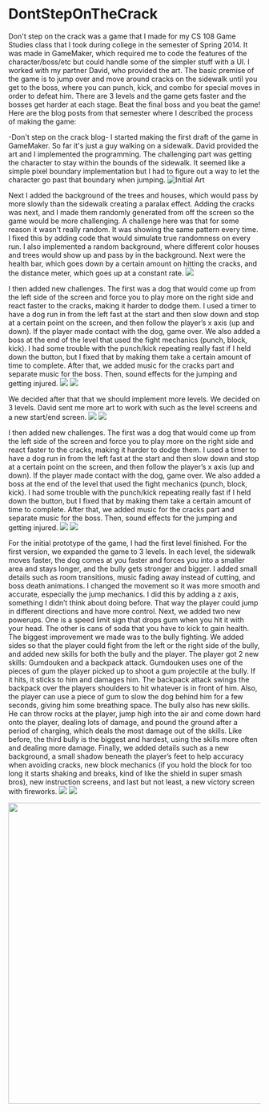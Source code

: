 # DontStepOnTheCrack

Don't step on the crack was a game that I made for my CS 108 Game Studies class that I took during college in the semester of Spring 2014. It was made in GameMaker, which required me to code the features of the character/boss/etc but could handle some of the simpler stuff with a UI. I worked with my partner David, who provided the art. The basic premise of the game is to jump over and move around cracks on the sidewalk until you get to the boss, where you can punch, kick, and combo for special moves in order to defeat him. There are 3 levels and the game gets faster and the bosses get harder at each stage. Beat the final boss and you beat the game! Here are the blog posts from that semester where I described the process of making the game:


-Don't step on the crack blog-
I started making the first draft of the game in GameMaker. So far it's just a guy walking on a sidewalk.  David provided the art and I implemented the programming. The challenging part was getting the character to stay within the bounds of the sidewalk. It seemed like a simple pixel boundary implementation but I had to figure out a way to let the character go past that boundary when jumping.
![Initial Art](https://jihooncs108.files.wordpress.com/2014/03/untitled-11.jpg)

Next I added the background of the trees and houses, which would pass by more slowly than the sidewalk creating a paralax effect. Adding the cracks was next, and I made them randomly generated from off the screen so the game would be more challenging. A challenge here was that for some reason it wasn't really random. It was showing the same pattern every time. I fixed this by adding code that would simulate true randomness on every run. I also implemented a random background, where different color houses and trees would show up and pass by in the background. Next were the health bar, which goes down by a certain amount on hitting the cracks, and the distance meter, which goes up at a constant rate.
![](https://jihooncs108.files.wordpress.com/2014/03/untitled-2.jpg)

I then added new challenges. The first was a dog that would come up from the left side of the screen and force you to play more on the right side and react faster to the cracks, making it harder to dodge them. I used a timer to have a dog run in from the left fast at the start and then slow down and stop at a certain point on the screen, and then follow the player’s x axis (up and down). If the player made contact with the dog, game over. We also added a boss at the end of the level that used the fight mechanics (punch, block, kick). I had some trouble with the punch/kick repeating really fast if I held down the button, but I fixed that by making them take a certain amount of time to complete. After that, we added music for the cracks part and separate music for the boss. Then, sound effects for the jumping and getting injured.
![](https://jihooncs108.files.wordpress.com/2014/04/temp1.jpg)
![](https://jihooncs108.files.wordpress.com/2014/04/temp1.jpg)

We decided after that that we should implement more levels. We decided on 3 levels. David sent me more art to work with such as the level screens and a new start/end screen.
![](https://jihooncs108.files.wordpress.com/2014/04/title-screen.png)
![](https://jihooncs108.files.wordpress.com/2014/04/gameoverscreen.png)

I then added new challenges. The first was a dog that would come up from the left side of the screen and force you to play more on the right side and react faster to the cracks, making it harder to dodge them. I used a timer to have a dog run in from the left fast at the start and then slow down and stop at a certain point on the screen, and then follow the player’s x axis (up and down). If the player made contact with the dog, game over. We also added a boss at the end of the level that used the fight mechanics (punch, block, kick). I had some trouble with the punch/kick repeating really fast if I held down the button, but I fixed that by making them take a certain amount of time to complete. After that, we added music for the cracks part and separate music for the boss. Then, sound effects for the jumping and getting injured.
![](https://jihooncs108.files.wordpress.com/2014/04/temp1.jpg)
![](https://jihooncs108.files.wordpress.com/2014/04/temp1.jpg)

For the initial prototype of the game, I had the first level finished. For the first version, we expanded the game to 3 levels. In each level, the sidewalk moves faster, the dog comes at you faster and forces you into a smaller area and stays longer, and the bully gets stronger and bigger. I added small details such as room transitions, music fading away instead of cutting, and boss death animations.  I changed the movement so it was more smooth and accurate, especially the jump mechanics. I did this by adding a z axis, something I didn’t think about doing before. That way the player could jump in different directions and have more control. Next, we added two new powerups. One is a speed limit sign that drops gum when you hit it with your head. The other is cans of soda that you have to kick to gain health. The biggest improvement we made was to the bully fighting. We added sides so that the player could fight from the left or the right side of the bully, and added new skills for both the bully and the player. The player got 2 new skills: Gumdouken and a backpack attack. Gumdouken uses one of the pieces of gum the player picked up to shoot a gum projectile at the bully. If it hits, it sticks to him and damages him. The backpack attack swings the backpack over the players shoulders to hit whatever is in front of him. Also, the player can use a piece of gum to slow the dog behind him for a few seconds, giving him some breathing space. The bully also has new skills. He can throw rocks at the player, jump high into the air and come down hard onto the player, dealing lots of damage, and pound the ground after a period of charging, which deals the most damage out of the skills. Like before, the third bully is the biggest and hardest, using the skills more often and dealing more damage. Finally, we added details such as a new background, a small shadow beneath the player’s feet to help accuracy when avoiding cracks, new block mechanics (if you hold the block for too long it starts shaking and breaks, kind of like the shield in super smash bros), new instruction screens, and last but not least, a new victory screen with fireworks.
![](https://jihooncs108.files.wordpress.com/2014/05/1.jpg)
![](https://jihooncs108.files.wordpress.com/2014/05/2.jpg)

<img src="https://jihooncs108.files.wordpress.com/2014/05/1.jpg" width="600">